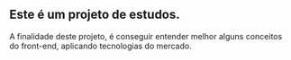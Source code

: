 ## Este é um projeto de estudos.

A finalidade deste projeto, é conseguir entender melhor alguns conceitos do front-end, aplicando tecnologias do mercado.